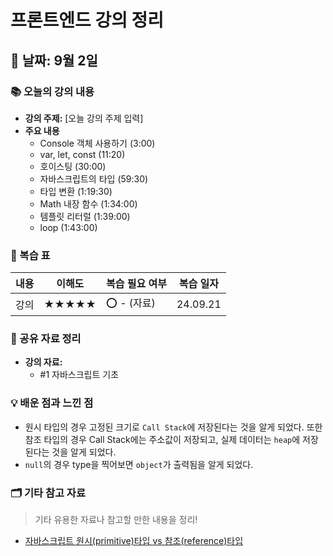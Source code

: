 # 프론트엔드 강의 정리

## 📅 날짜: 9월 2일

### 📚 오늘의 강의 내용
- **강의 주제:** [오늘 강의 주제 입력]
- **주요 내용**
  - Console 객체 사용하기 (3:00)
  - var, let, const (11:20)
  - 호이스팅 (30:00)
  - 자바스크립트의 타입 (59:30)
  - 타입 변환 (1:19:30)
  - Math 내장 함수 (1:34:00)
  - 템플릿 리터럴 (1:39:00)
  - loop (1:43:00)

### 🔄 복습 표
| 내용                  | 이해도  | 복습 필요 여부 | 복습 일자     |
|----------------------|--------|----------------|---------------|
| 강의               | ★★★★★ | ⭕ - (자료)         | 24.09.21  |


### 📝 공유 자료 정리
- **강의 자료:**
  - #1 자바스크립트 기초

### 💡 배운 점과 느낀 점
- 원시 타입의 경우 고정된 크기로 `Call Stack`에 저장된다는 것을 알게 되었다.
또한 참조 타입의 경우 Call Stack에는 주소값이 저장되고, 실제 데이터는 `heap`에 저장된다는 것을 알게 되었다.
- `null`의 경우 type을 찍어보면 `object`가 출력됨을 알게 되었다.

### 🗂️ 기타 참고 자료

> 기타 유용한 자료나 참고할 만한 내용을 정리!

- [자바스크립트 원시(primitive)타입 vs 참조(reference)타입](https://hwani.dev/js-primitive-reference-types/)


